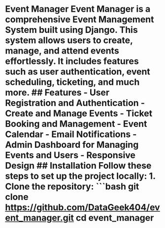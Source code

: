# Event Manager  Event Manager is a comprehensive Event Management System built using Django. This system allows users to create, manage, and attend events effortlessly. It includes features such as user authentication, event scheduling, ticketing, and much more.  ## Features  - User Registration and Authentication - Create and Manage Events - Ticket Booking and Management - Event Calendar - Email Notifications - Admin Dashboard for Managing Events and Users - Responsive Design  ## Installation  Follow these steps to set up the project locally:  1. **Clone the repository:**     ```bash    git clone https://github.com/DataGeek404/event_manager.git    cd event_manager
